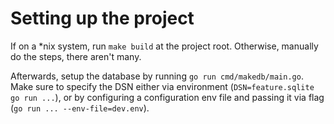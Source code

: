 # Setting up the project

If on a *nix system, run `make build` at the project root.
Otherwise, manually do the steps, there aren't many.

Afterwards, setup the database by running `go run cmd/makedb/main.go`. Make
sure to specify the DSN either via environment (`DSN=feature.sqlite go run ...`), or
by configuring a configuration env file and passing it via flag (`go run ... --env-file=dev.env`).
